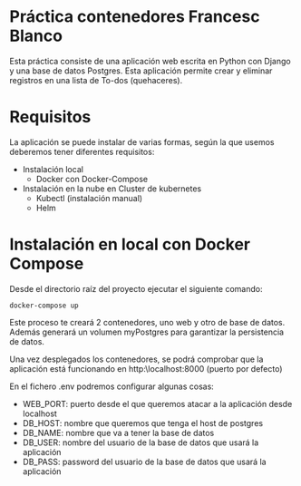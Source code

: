 # Práctica contenedores Francesc Blanco

Esta práctica consiste de una aplicación web escrita en Python con Django y una base de datos Postgres. Esta aplicación permite crear y eliminar registros en una lista de To-dos (quehaceres).

# Requisitos

La aplicación se puede instalar de varias formas, según la que usemos deberemos tener diferentes requisitos:
- Instalación local
	- Docker con Docker-Compose
- Instalación en la nube en Cluster de kubernetes
	- Kubectl (instalación manual)
	- Helm

# Instalación en local con Docker Compose

Desde el directorio raíz del proyecto ejecutar el siguiente comando:

```
docker-compose up
```

Este proceso te creará 2 contenedores, uno web y otro de base de datos. Además generará un volumen myPostgres para garantizar la persistencia de datos.

Una vez desplegados los contenedores, se podrá comprobar que la aplicación está funcionando en http:\\localhost:8000 (puerto por defecto)

En el fichero .env podremos configurar algunas cosas:
-   WEB_PORT: puerto desde el que queremos atacar a la aplicación desde localhost
-   DB_HOST: nombre que queremos que tenga el host de postgres
-   DB_NAME: nombre que va a tener la base de datos
-   DB_USER: nombre del usuario de la base de datos que usará la aplicación
-   DB_PASS: password del usuario de la base de datos que usará la aplicación